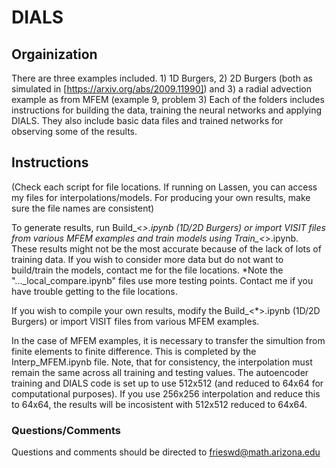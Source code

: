 # DIALS
## Orgainization

There are three examples included. 1) 1D Burgers, 2) 2D Burgers (both as simulated in [https://arxiv.org/abs/2009.11990]) and 3) a radial advection example as from MFEM (example 9, problem 3)
Each of the folders includes instructions for building the data, training the neural networks and applying DIALS.
They also include basic data files and trained networks for observing some of the results. 

## Instructions

(Check each script for file locations. If running on Lassen, you can access my files for interpolations/models. For producing your own results, make sure the file names are consistent)

To generate results, run Build_<*>.ipynb (1D/2D Burgers) or import VISIT files from various MFEM examples and train models using Train_<*>.ipynb. These results might not be the most accurate because of the lack of lots of training data. If you wish to consider more data but do not want to build/train the models, contact me for the file locations.
*Note the "..._local_compare.ipynb" files use more testing points. Contact me if you have trouble getting to the file locations.



If you wish to compile your own results, modify the Build_<*>.ipynb (1D/2D Burgers) or import VISIT files from various MFEM examples. 

In the case of MFEM examples, it is necessary to transfer the simultion from finite elements to finite difference. This is completed by the Interp_MFEM.ipynb file.
Note, that for consistency, the interpolation must remain the same across all training and testing values. The autoencoder training and DIALS code is set up to use 
512x512 (and reduced to 64x64 for computational purposes). If you use 256x256 interpolation and reduce this to 64x64, the results will be incosistent with 512x512 reduced to 64x64.

### Questions/Comments
Questions and comments should be directed to frieswd@math.arizona.edu

